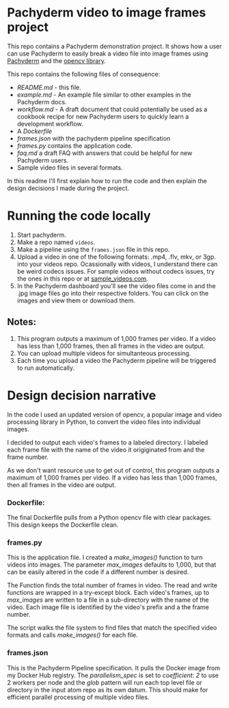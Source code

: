 # Pachyderm video to image frames project

This repo contains a Pachyderm demonstration project. It shows how a user can use Pachyderm to easily break a video file into image frames using [Pachyderm](http://pachyderm.io/) and the [opencv library](https://docs.opencv.org/3.4/dd/d43/tutorial_py_video_display.html). 

This repo contains the following files of consequence:
- *README.md* - this file.
- *example.md* - An example file similar to other examples in the Pachyderm docs.
- *workflow.md* -  A draft document that could potentially be used as a cookbook recipe for new Pachyderm users to quickly learn a development workflow. 
- A *Dockerfile* 
- *frames.json* with the pachyderm pipeline specification 
- *frames.py* contains the application code.
- *faq.md* a draft FAQ with answers that could be helpful for new Pachyderm users. 
- Sample video files in several formats.

In this readme I'll first explain how to run the code and then explain the design decisions I made during the project. 

# Running the code locally

1. Start pachyderm.
2. Make a repo named `videos`.
3. Make a pipeline using the `frames.json` file in this repo.
4. Upload a video  in one of the following formats: .mp4, .flv, mkv, or 3gp. into your videos repo. Ocassionally with videos, I understand there can be weird codecs issues. For sample videos without codecs issues, try the ones in this repo or at [sample_videos.com](https://sample-videos.com/index.php#sample-mp4-video).
5. In the Pachyderm dashboard you'll see the video files come in and the .jpg image files go into their respective folders. You can click on the images and view them or download them.

## Notes: 
1. This program outputs a maximum of 1,000 frames per video. If a video has less than 1,000 frames, then all frames in the video are output. 
2. You can upload multiple videos for simultanteous processing.
3. Each time you upload a video the Pachyderm pipeline will be triggered to run automatically.

# Design decision narrative

In the code I used an updated version of opencv, a popular image and video processing library in Python, to convert the video files into individual images.

I decided to output each video's frames to a labeled directory. I labeled each frame file with the name of the video it origiginated from and the frame number.

As we don't want resource use to get out of control, this program outputs a maximum of 1,000 frames per video. If a video has less than 1,000 frames, then all frames in the video are output. 

### Dockerfile:
The final Dockerfile pulls from a Python opencv file with clear packages. This design keeps the Dockerfile clean.

### frames.py
This is the application file. I created a *make_images()* function to turn videos into images. The parameter *max_images* defaults to 1,000, but that can be easily altered in the code if a different number is desired.

The Function finds the total number of frames in video. The read and write functions are wrapped in a try-except block. Each video's frames, up to *max_images* are written to a file in a sub-directory with the name of the video. Each image file is identified by the video's prefix and a the frame number. 

The script walks the file system to find files that match the specified video formats and calls *make_images()* for each file.

### frames.json
This is the Pachyderm Pipeline specification. It pulls the Docker image from my Docker Hub registry. The *parallelism_spec* is set to *coefficient: 2* to use 2 workers per node and the *glob* pattern will run each top level file or directory in the input atom repo as its own datum. This should make for efficient parallel processing of multiple video files.
